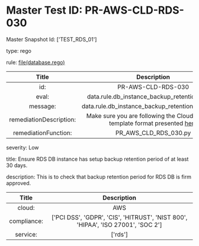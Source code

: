 



# Master Test ID: PR-AWS-CLD-RDS-030


Master Snapshot Id: ['TEST_RDS_01']

type: rego

rule: [file(database.rego)]  
  
  
  
  

|Title|Description|
| :---: | :---: |
|id: |PR-AWS-CLD-RDS-030|
|eval: |data.rule.db_instance_backup_retention_period|
|message: |data.rule.db_instance_backup_retention_period_err|
|remediationDescription: |Make sure you are following the Cloudformation template format presented <a href='https://boto3.amazonaws.com/v1/documentation/api/latest/reference/services/rds.html#RDS.Client.describe_db_instances' target='_blank'>here</a>|
|remediationFunction: |PR_AWS_CLD_RDS_030.py|


severity: Low

title: Ensure RDS DB instance has setup backup retention period of at least 30 days.

description: This is to check that backup retention period for RDS DB is firm approved.  
  
  

|Title|Description|
| :---: | :---: |
|cloud: |AWS|
|compliance: |['PCI DSS', 'GDPR', 'CIS', 'HITRUST', 'NIST 800', 'HIPAA', 'ISO 27001', 'SOC 2']|
|service: |['rds']|



[file(database.rego)]: https://github.com/prancer-io/prancer-compliance-test/tree/master/aws/cloud/database.rego
